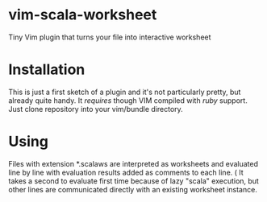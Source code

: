 vim-scala-worksheet
===================

Tiny Vim plugin that turns your file into interactive worksheet

Installation
============
This is just a first sketch of a plugin and it's not particularly pretty, but already quite handy.
It *requires* though VIM compiled with *ruby* support.
Just clone repository into your vim/bundle directory.

Using
=====
Files with extension \*.scalaws are interpreted as worksheets and evaluated line by line with evaluation results
added as comments to each line.
( It takes a second to evaluate first time because of lazy "scala" execution, but other lines are communicated directly with an existing worksheet instance.
